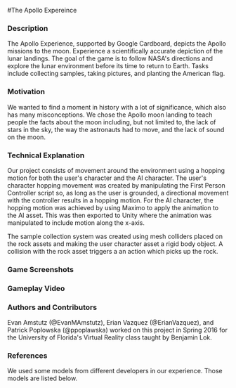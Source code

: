 #The Apollo Expereince

### Description
The Apollo Experience, supported by Google Cardboard, depicts the Apollo missions to the moon. Experience a scientifically accurate depiction of the lunar landings. The goal of the game is to follow NASA's directions and explore the lunar environment before its time to return to Earth. Tasks include collecting samples, taking pictures, and planting the American flag.

### Motivation
We wanted to find a moment in history with a lot of significance, which also has many misconceptions. We chose the Apollo moon landing to teach people the facts about the moon including, but not limited to, the lack of stars in the sky, the way the astronauts had to move, and the lack of sound on the moon.

### Technical Explanation
Our project consists of movement around the environment using a hopping motion for both the user's character and the AI character. The user's character hopping movement was created by manipulating the First Person Controller script so, as long as the user is grounded, a directional movement with the controller results in a hopping motion. For the AI character, the hopping motion was achieved by using Maximo to apply the animation to the AI asset. This was then exported to Unity where the animation was manipulated to include motion along the x-axis. 

The sample collection system was created using mesh colliders placed on the rock assets and making the user character asset a rigid body object. A collision with the rock asset triggers a an action which picks up the rock. 
### Game Screenshots

### Gameplay Video


### Authors and Contributors
Evan Amstutz (@EvanMAmstutz), Erian Vazquez (@ErianVazquez), and Patrick Poplowska (@ppoplawska) worked on this project in Spring 2016 for the University of Florida's Virtual Reality class taught by Benjamin Lok.

### References
We used some models from different developers in our experience. Those models are listed below.
